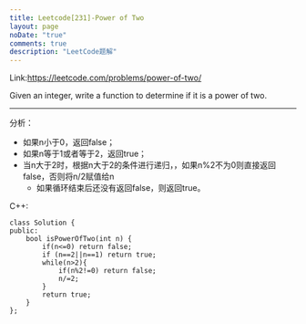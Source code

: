 ```yaml
---
title: Leetcode[231]-Power of Two
layout: page
noDate: "true"
comments: true
description: "LeetCode题解" 
---
```

<article class="post post-type-normal" itemscope="" itemtype="http://schema.org/Article" style="opacity: 1; transform: translateY(0px);">

Link:https://leetcode.com/problems/power-of-two/

Given an integer, write a function to determine if it is a power of two.

---

分析：

- 如果n小于0，返回false；
- 如果n等于1或者等于2，返回true；
- 当n大于2时，根据n大于2的条件进行递归，，如果n%2不为0则直接返回false，否则将n/2赋值给n
	- 如果循环结束后还没有返回false，则返回true。


C++:

```
class Solution {
public:
    bool isPowerOfTwo(int n) {
        if(n<=0) return false;
        if (n==2||n==1) return true;
        while(n>2){
            if(n%2!=0) return false;
            n/=2;
        }
        return true;
    }
};
```


</article>
